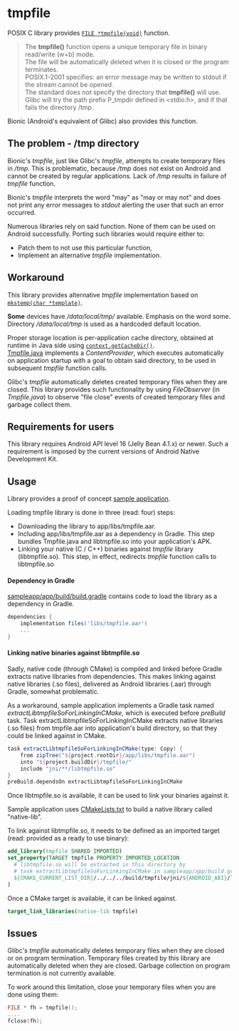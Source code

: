 # tmpfile
POSIX C library provides [`FILE *tmpfile(void)`](https://linux.die.net/man/3/tmpfile) function.
> The **tmpfile()** function opens a unique temporary file in binary read/write (w+b) mode.  
> The file will be automatically deleted when it is closed or the program terminates.  
> POSIX.1-2001 specifies: an error message may be written to stdout if the stream cannot be opened.  
> The standard does not specify the directory that **tmpfile()** will use.  
> Glibc will try the path prefix P_tmpdir defined in <stdio.h>, and if that fails the directory /tmp.

Bionic (Android's equivalent of Glibc) also provides this function.

## The problem - /tmp directory

Bionic's *tmpfile*, just like Glibc's *tmpfile*, attempts to create temporary files in */tmp*.
This is problematic, because */tmp* does not exist on Android and cannot be created by regular applications.
Lack of */tmp* results in failure of *tmpfile* function.

Bionic's *tmpfile* interprets the word "may" as "may or may not" and does not print any error messages to *stdout* alerting the user that such an error occurred.

Numerous libraries rely on said function. None of them can be used on Android successfully.
Porting such libraries would require either to:
* Patch them to not use this particular function,
* Implement an alternative *tmpfile* implementation.

## Workaround
This library provides alternative *tmpfile* implementation based on [```mkstemp(char *template)```](https://linux.die.net/man/3/mkstemp).

**Some** devices have */data/local/tmp/* available. Emphasis on the word some.
Directory */data/local/tmp* is used as a hardcoded default location.

Proper storage location is per-application cache directory, obtained at runtime in Java side using [`context.getCacheDir()`](https://developer.android.com/reference/android/content/Context.html#getCacheDir()).  
[Tmpfile.java](/android/tmpfile/src/main/java/com/viliussutkus89/tmpfile/Tmpfile.java) implements a *ContentProvider*,
which executes automatically on application startup with a goal to obtain said directory, to be used in subsequent *tmpfile* function calls.

Glibc's *tmpfile* automatically deletes created temporary files when they are closed.
This library provides such functionality by using *FileObserver* (in *Tmpfile.java*) to observe "file close" events of created temporary files and garbage collect them.

## Requirements for users
This library requires Android API level 16 (Jelly Bean 4.1.x) or newer.
Such a requirement is imposed by the current versions of Android Native Development Kit.

## Usage

Library provides a proof of concept [sample application](/sampleapp).

Loading tmpfile library is done in three (read: four) steps:
* Downloading the library to app/libs/tmpfile.aar.
* Including app/libs/tmpfile.aar as a dependency in Gradle. This step bundles Tmpfile.java and libtmpfile.so into your application's APK.
* Linking your native (C / C++) binaries against *tmpfile* library (libtmpfile.so). This step, in effect, redirects *tmpfile* function calls to libtmpfile.so

#### Dependency in Gradle
[sampleapp/app/build/build.gradle](sampleapp/app/build/build.gradle) contains code to load the library as a dependency in Gradle.
```gradle
dependencies {
    implementation files('libs/tmpfile.aar')
    ...
}
```

#### Linking native binaries against libtmpfile.so

Sadly, native code (through CMake) is compiled and linked before Gradle extracts native libraries from dependencies.
This makes linking against native libraries (.so files), delivered as Android libraries (.aar) through Gradle, somewhat problematic.

As a workaround, sample application implements a Gradle task named *extractLibtmpfileSoForLinkingInCMake*, which is executed before *preBuild* task.
Task extractLibtmpfileSoForLinkingInCMake extracts native libraries (.so files) from tmpfile.aar into application's build directory, so that they could be linked against in CMake.
```gradle
task extractLibtmpfileSoForLinkingInCMake(type: Copy) {
    from zipTree("${project.rootDir}/app/libs/tmpfile.aar")
    into "${project.buildDir}/tmpfile/"
    include "jni/**/libtmpfile.so"
}
preBuild.dependsOn extractLibtmpfileSoForLinkingInCMake
```

Once libtmpfile.so is available, it can be used to link your binaries against it.

Sample application uses [CMakeLists.txt](sampleapp/app/src/main/cpp/CMakeLists.txt) to build a native library called "native-lib".

To link against libtmpfile.so, it needs to be defined as an imported target (read: provided as a ready to use binary):
```CMake
add_library(tmpfile SHARED IMPORTED)
set_property(TARGET tmpfile PROPERTY IMPORTED_LOCATION
  # libtmpfile.so will be extracted in this directory by
  # task extractLibtmpfileSoForLinkingInCMake in sampleapp/app/build.gradle
  ${CMAKE_CURRENT_LIST_DIR}/../../../build/tmpfile/jni/${ANDROID_ABI}/libtmpfile.so
)
```

Once a CMake target is available, it can be linked against.
```CMake
target_link_libraries(native-lib tmpfile)
```

## Issues
Glibc's *tmpfile* automatically deletes temporary files when they are closed or on program termination.
Temporary files created by this library are automatically deleted when they are closed.
Garbage collection on program termination is not currently available.

To work around this limitation, close your temporary files when you are done using them:
```C++
FILE * fh = tmpfile();
....
fclose(fh);
```
